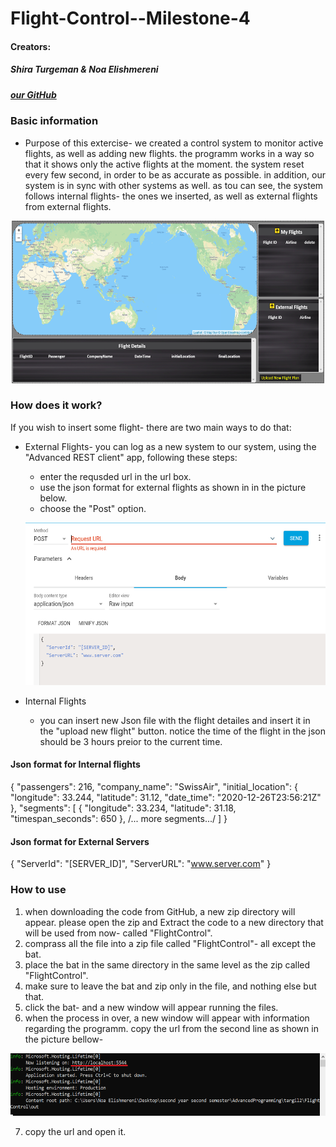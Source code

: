 
# Flight-Control--Milestone-4


#### Creators: 
##### Shira Turgeman & Noa Elishmereni
#####  [our GitHub](https://github.com/noaElish/Flight-Control--Milestone-4)

### **Basic information**
* Purpose of this extercise-
we created a control system to monitor active flights, as well as adding new flights. the programm works in a way so that it shows only the active flights at the moment. the system reset every few second, in order to be as accurate as possible. 
in addition, our system is in sync with other systems as well. as tou can see, the system follows internal flights- the ones we inserted, as well as external flights from external flights. 

 <p align="center">
 <img src=".\fc-image.png" width="500" height="260">
</p>


### **How does it work?**
If you wish to insert some flight- there are two main ways to do that:
* External Flights- you can log as a new system to our system, using the "Advanced REST client" app, following these steps:
  * enter the requsded url in the url box.
  * use the json format for external flights as shown in in the picture below. 
  * choose the "Post" option.
   <p align="center">
   <img src=".\REST.png" width="500" height="260">
   </p>
 
* Internal Flights
  * you can insert new Json file with the flight detailes and insert it in the "upload new flight" button.
    notice the time of the flight in the json should be 3 hours preior to the current time.
    
#### **Json format for Internal flights**
{
 "passengers": 216,
 "company_name": "SwissAir",
 "initial_location": {
 "longitude": 33.244,
 "latitude": 31.12,
 "date_time": "2020-12-26T23:56:21Z"
 },
 "segments": [
 {
 "longitude": 33.234,
 "latitude": 31.18,
 "timespan_seconds": 650
 },
 /... more segments.../
 ]
}
#### **Json format for External Servers**
{
 "ServerId": "[SERVER_ID]",
 "ServerURL": "www.server.com"
}

### **How to use**
1. when downloading the code from GitHub, a new zip directory will appear. 
please open the zip and Extract the code to a new directory that will be used from now- called "FlightControl".
2. comprass all the file into a zip file called "FlightControl"- all except the bat.
3. place the bat in the same directory in the same level as the zip called "FlightControl".
4. make sure to leave the bat and zip only in the file, and nothing else but that. 
5. click the bat- and a new window will appear running the files. 
6. when the process in over, a new window will appear with information regarding the programm. copy the url from the second line as shown in the picture bellow-

 <p align="center">
 <img src=".\compile.png" width="700" height="100">
</p>

7. copy the url and open it.

